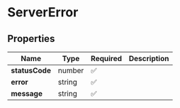 # ServerError



## Properties

| Name | Type | Required | Description |
| ------------ | ------------- | ------------- | ------------- |
| **statusCode** | number | ✅ |  |
**error** | string | ✅ |  |
**message** | string | ✅ |  |


